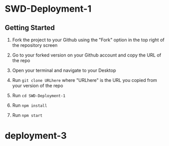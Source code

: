 # SWD-Deployment-1

## Getting Started

1. Fork the project to your Github using the "Fork" option in the top right of the repository screen

2. Go to your forked version on your Github account and copy the URL of the repo

3. Open your terminal and navigate to your Desktop

4. Run `git clone URLhere` where "URLhere" is the URL you copied from your version of the repo

5. Run `cd SWD-Deployment-1`

6. Run `npm install`

7. Run `npm start`
# deployment-3
